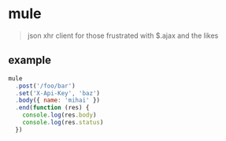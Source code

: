 # mule

> json xhr client for those frustrated with $.ajax and the likes

## example

```javascript
mule
  .post('/foo/bar')
  .set('X-Api-Key', 'baz')
  .body({ name: 'mihai' })
  .end(function (res) {
    console.log(res.body)
    console.log(res.status)
  })
```